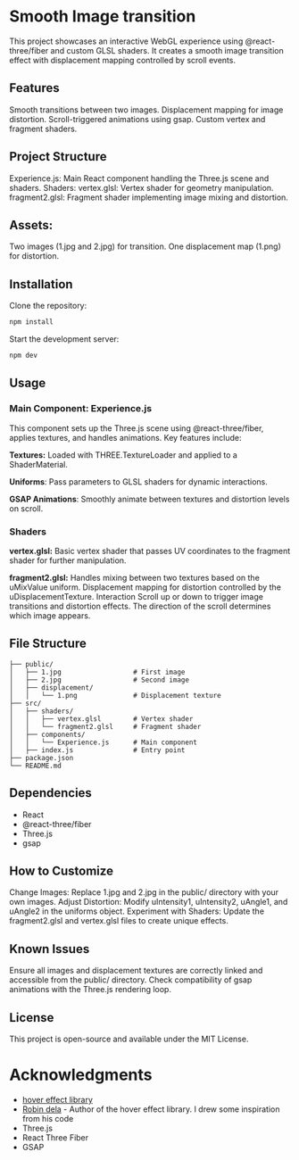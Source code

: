 # Smooth Image transition

This project showcases an interactive WebGL experience using @react-three/fiber and custom GLSL shaders. It creates a smooth image transition effect with displacement mapping controlled by scroll events.

## Features

Smooth transitions between two images.
Displacement mapping for image distortion.
Scroll-triggered animations using gsap.
Custom vertex and fragment shaders.

## Project Structure

Experience.js: Main React component handling the Three.js scene and shaders.
Shaders:
vertex.glsl: Vertex shader for geometry manipulation.
fragment2.glsl: Fragment shader implementing image mixing and distortion.

## Assets:

Two images (1.jpg and 2.jpg) for transition.
One displacement map (1.png) for distortion.

## Installation
Clone the repository:
```bash
npm install
```
Start the development server:
```bash
npm dev
```
## Usage

### Main Component: Experience.js

This component sets up the Three.js scene using @react-three/fiber, applies textures, and handles animations. Key features include:

**Textures:** Loaded with THREE.TextureLoader and applied to a ShaderMaterial.

**Uniforms**: Pass parameters to GLSL shaders for dynamic interactions.

**GSAP Animations**: Smoothly animate between textures and distortion levels on scroll.

### Shaders
**vertex.glsl:**
Basic vertex shader that passes UV coordinates to the fragment shader for further manipulation.

**fragment2.glsl:** Handles mixing between two textures based on the uMixValue uniform.
Displacement mapping for distortion controlled by the uDisplacementTexture.
Interaction
Scroll up or down to trigger image transitions and distortion effects. The direction of the scroll determines which image appears.

## File Structure
```.
├── public/
│   ├── 1.jpg                  # First image
│   ├── 2.jpg                  # Second image
│   ├── displacement/
│   │   └── 1.png              # Displacement texture
├── src/
│   ├── shaders/
│   │   ├── vertex.glsl        # Vertex shader
│   │   └── fragment2.glsl     # Fragment shader
│   ├── components/
│   │   └── Experience.js      # Main component
│   ├── index.js               # Entry point
├── package.json
└── README.md
```

## Dependencies
- React
- @react-three/fiber
- Three.js
- gsap

## How to Customize
Change Images: Replace 1.jpg and 2.jpg in the public/ directory with your own images.
Adjust Distortion: Modify uIntensity1, uIntensity2, uAngle1, and uAngle2 in the uniforms object.
Experiment with Shaders: Update the fragment2.glsl and vertex.glsl files to create unique effects.

## Known Issues
Ensure all images and displacement textures are correctly linked and accessible from the public/ directory.
Check compatibility of gsap animations with the Three.js rendering loop.

## License
This project is open-source and available under the MIT License.

# Acknowledgments
- [hover effect library](https://github.com/robin-dela/hover-effect)
- [Robin dela](https://github.com/robin-dela) - Author of the hover effect library. I drew some inspiration from his code
- Three.js
- React Three Fiber
- GSAP
